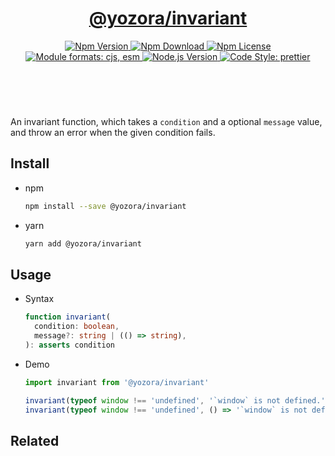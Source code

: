 <header>
  <h1 align="center">
    <a href="https://github.com/yozorajs/yozora/tree/main/packages/invariant#readme">@yozora/invariant</a>
  </h1>
  <div align="center">
    <a href="https://www.npmjs.com/package/@yozora/invariant">
      <img
        alt="Npm Version"
        src="https://img.shields.io/npm/v/@yozora/invariant.svg"
      />
    </a>
    <a href="https://www.npmjs.com/package/@yozora/invariant">
      <img
        alt="Npm Download"
        src="https://img.shields.io/npm/dm/@yozora/invariant.svg"
      />
    </a>
    <a href="https://www.npmjs.com/package/@yozora/invariant">
      <img
        alt="Npm License"
        src="https://img.shields.io/npm/l/@yozora/invariant.svg"
      />
    </a>
    <a href="#install">
      <img
        alt="Module formats: cjs, esm"
        src="https://img.shields.io/badge/module_formats-cjs%2C%20esm-green.svg"
      />
    </a>
    <a href="https://github.com/nodejs/node">
      <img
        alt="Node.js Version"
        src="https://img.shields.io/node/v/@yozora/invariant"
      />
    </a>
    <a href="https://github.com/prettier/prettier">
      <img
        alt="Code Style: prettier"
        src="https://img.shields.io/badge/code_style-prettier-ff69b4.svg?style=flat-square"
      />
    </a>
  </div>
</header>
<br/>

An invariant function, which takes a `condition` and a optional `message` value,
and throw an error when the given condition fails.

## Install

* npm

  ```bash
  npm install --save @yozora/invariant
  ```

* yarn

  ```bash
  yarn add @yozora/invariant
  ```


## Usage

* Syntax

  ```typescript
  function invariant(
    condition: boolean,
    message?: string | (() => string),
  ): asserts condition
  ```

* Demo

  ```typescript
  import invariant from '@yozora/invariant'

  invariant(typeof window !== 'undefined', '`window` is not defined.')
  invariant(typeof window !== 'undefined', () => '`window` is not defined:' + window)
  ```


## Related

[homepage]: https://github.com/yozorajs/yozora/tree/main/packages/invariant#readme
[tiny-invariant]: https://github.com/alexreardon/tiny-invariant

